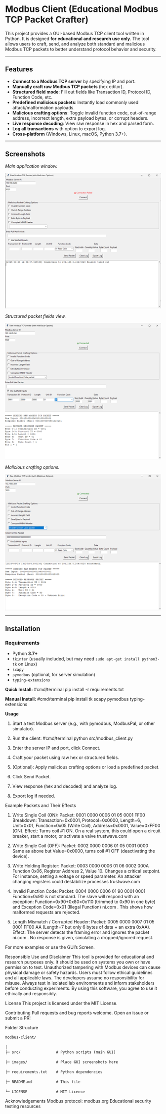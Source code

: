 # Modbus Client (Educational Modbus TCP Packet Crafter)

This project provides a GUI-based Modbus TCP client tool written in Python. It is designed **for educational and research use only**. The tool allows users to craft, send, and analyze both standard and malicious Modbus TCP packets to better understand protocol behavior and security.

---

## Features

- **Connect to a Modbus TCP server** by specifying IP and port.
- **Manually craft raw Modbus TCP packets** (hex editor).
- **Structured field mode**: Fill out fields like Transaction ID, Protocol ID, Function Code, etc.
- **Predefined malicious packets**: Instantly load commonly used attack/malformation payloads.
- **Malicious crafting options**: Toggle invalid function code, out-of-range address, incorrect length, extra payload bytes, or corrupt headers.
- **Live response decoding**: View raw response in hex and parsed form.
- **Log all transactions** with option to export log.
- **Cross-platform** (Windows, Linux, macOS, Python 3.7+).

---

## Screenshots


*Main application window.*

![Screenshot1](images/screenshot1.png)  




*Structured packet fields view.*

![Screenshot2](images/screenshot2.png)  




*Malicious crafting options.*

![Screenshot3](images/screenshot3.png)  




---

## Installation

### **Requirements**

- Python **3.7+**
- `tkinter` (usually included, but may need `sudo apt-get install python3-tk` on Linux)
- `scapy`
- `pymodbus` (optional, for server simulation)
- `typing-extensions`

**Quick Install:**
#cmd/terminal
pip install -r requirements.txt


**Manual Install:**
#cmd/terminal
pip install tk scapy pymodbus typing-extensions

**Usage**
1. Start a test Modbus server (e.g., with pymodbus, ModbusPal, or other simulator).

2. Run the client:
    #cmd/terminal
    python src/modbus_client.py

3. Enter the server IP and port, click Connect.

4. Craft your packet using raw hex or structured fields.

5. (Optional): Apply malicious crafting options or load a predefined packet.

6. Click Send Packet.

7. View response (hex and decoded) and analyze log.

8. Export log if needed.

Example Packets and Their Effects
1. Write Single Coil (ON):
    Packet: 0001 0000 0006 01 05 0001 FF00
    Breakdown: Transaction=0x0001, Protocol=0x0000, Length=6, Unit=0x01, Function=0x05 (Write Coil), Address=0x0001, Value=0xFF00 (ON).
    Effect: Turns coil #1 ON. On a real system, this could open a circuit breaker, start a motor, or activate a valve
    trustwave.com

2. Write Single Coil (OFF):
    Packet: 0002 0000 0006 01 05 0001 0000
    Same as above but Value=0x0000, turns coil #1 OFF (deactivating the device).

3. Write Holding Register:
    Packet: 0003 0000 0006 01 06 0002 000A
    Function 0x06, Register Address 2, Value 10. Changes a critical setpoint. For instance, setting a voltage or speed parameter. An attacker changing registers could destabilize processes
    trustwave.com

4. Invalid Function Code:
    Packet: 0004 0000 0006 01 90 0001 0001
    Function=0x90 is not standard. The slave will respond with an exception: Function=0x90+0x80=0x110 (trimmed to 0x90 in one byte) and Exception Code=0x01 (Illegal Function)
    ni.com
    . This shows how malformed requests are rejected.

5. Length Mismatch / Corrupted Header:
    Packet: 0005 0000 0007 01 05 0001 FF00 AA (Length=7 but only 6 bytes of data + an extra 0xAA).
    Effect: The server detects the framing error and ignores the packet
    ni.com
    . No response is given, simulating a dropped/ignored request.

For more examples or use the GUI’s Screen.

Responsible Use and Disclaimer
    This tool is provided for educational and research purposes only. It should be used on systems you own or have permission to test. Unauthorized tampering with Modbus devices can cause physical damage or safety hazards. Users must follow ethical guidelines and all applicable laws. The developers assume no responsibility for misuse. Always test in isolated lab environments and inform stakeholders before conducting experiments. By using this software, you agree to use it ethically and responsibly.


License
    This project is licensed under the MIT License.

Contributing
    Pull requests and bug reports welcome. Open an issue or submit a PR!

Folder Structure
    
    modbus-client/
    
    │
    ├─ src/                # Python scripts (main GUI)
    
    ├─ images/             # Place GUI screenshots here
    
    ├─ requirements.txt    # Python dependencies
    
    ├─ README.md           # This file
    
    └─ LICENSE             # MIT License

Acknowledgements
    Modbus protocol: modbus.org
    Educational security testing resources
